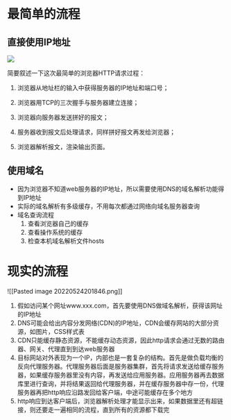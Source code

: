 # 最简单的流程
## 直接使用IP地址
![](https://static001.geekbang.org/resource/image/8a/19/8a5bddd3d8046daf7032c7d60a3d1a19.png)

简要叙述一下这次最简单的浏览器HTTP请求过程：

1.  浏览器从地址栏的输入中获得服务器的IP地址和端口号；
    
2.  浏览器用TCP的三次握手与服务器建立连接；
    
3.  浏览器向服务器发送拼好的报文；
    
4.  服务器收到报文后处理请求，同样拼好报文再发给浏览器；
    
5.  浏览器解析报文，渲染输出页面。

## 使用域名
- 因为浏览器不知道web服务器的IP地址，所以需要使用DNS的域名解析功能得到IP地址
- 实际的域名解析有多级缓存，不用每次都通过网络向域名服务器查询
- 域名查询流程
	1. 查看浏览器自己的缓存
	2. 查看操作系统的缓存
	3. 检查本机域名解析文件hosts

# 现实的流程
![[Pasted image 20220524201846.png]]
1. 假如访问某个网址www.xxx.com，首先要使用DNS做域名解析，获得该网址的IP地址
2. DNS可能会给出内容分发网络(CDN)的IP地址，CDN会缓存网站的大部分资源，如图片，CSS样式表
3. CDN只能缓存静态资源，不能缓存动态资源，因此http请求会通过无数的路由器、网关、代理直到到达web服务器
4. 目标网站对外表现为一个IP，内部也是一套复杂的结构。首先是做负载均衡的反向代理服务器。代理服务器后面是服务器集群，首先将请求发送给缓存服务器，如果缓存服务器里没有内容，再发送给应用服务器。应用服务器再去数据库里进行查询，并将结果返回给代理服务器，并在缓存服务器中存一份，代理服务器再把http响应沿路发回给客户端，中途可能缓存在多个地方
5. http响应到达客户端后，浏览器解析处理才能显示出来，如果数据里还有超链接，则还要走一遍相同的流程，直到所有的资源都下载完